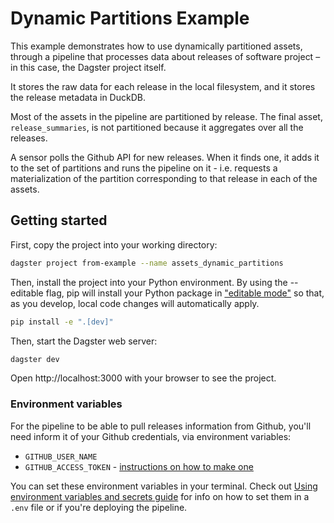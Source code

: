 # Dynamic Partitions Example

This example demonstrates how to use dynamically partitioned assets, through a pipeline that processes data about releases of software project – in this case, the Dagster project itself.

It stores the raw data for each release in the local filesystem, and it stores the release metadata in DuckDB.

Most of the assets in the pipeline are partitioned by release. The final asset, `release_summaries`, is not partitioned because it aggregates over all the releases.

A sensor polls the Github API for new releases. When it finds one, it adds it to the set of partitions and runs the pipeline on it - i.e. requests a materialization of the partition corresponding to that release in each of the assets.

## Getting started

First, copy the project into your working directory:

```bash
dagster project from-example --name assets_dynamic_partitions
```

Then, install the project into your Python environment. By using the --editable flag, pip will install your Python package in ["editable mode"](https://pip.pypa.io/en/latest/topics/local-project-installs/#editable-installs) so that, as you develop, local code changes will automatically apply.

```bash
pip install -e ".[dev]"
```

Then, start the Dagster web server:

```bash
dagster dev
```

Open http://localhost:3000 with your browser to see the project.

### Environment variables

For the pipeline to be able to pull releases information from Github, you'll need inform it of your Github credentials, via environment variables:

- `GITHUB_USER_NAME`
- `GITHUB_ACCESS_TOKEN` - [instructions on how to make one](https://docs.github.com/en/authentication/keeping-your-account-and-data-secure/creating-a-personal-access-token)

You can set these environment variables in your terminal. Check out [Using environment variables and secrets guide](https://docs.dagster.io/guides/dagster/using-environment-variables-and-secrets) for info on how to set them in a `.env` file or if you're deploying the pipeline.
